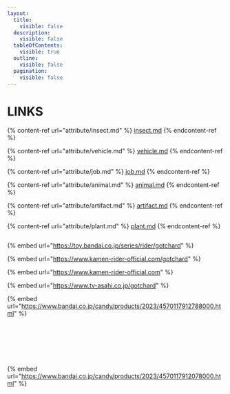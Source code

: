 ```yaml
---
layout:
  title:
    visible: false
  description:
    visible: false
  tableOfContents:
    visible: true
  outline:
    visible: false
  pagination:
    visible: false
---
```


# LINKS

{% content-ref url="attribute/insect.md" %}
[insect.md](attribute/insect.md)
{% endcontent-ref %}

{% content-ref url="attribute/vehicle.md" %}
[vehicle.md](attribute/vehicle.md)
{% endcontent-ref %}

{% content-ref url="attribute/job.md" %}
[job.md](attribute/job.md)
{% endcontent-ref %}

{% content-ref url="attribute/animal.md" %}
[animal.md](attribute/animal.md)
{% endcontent-ref %}

{% content-ref url="attribute/artifact.md" %}
[artifact.md](attribute/artifact.md)
{% endcontent-ref %}

{% content-ref url="attribute/plant.md" %}
[plant.md](attribute/plant.md)
{% endcontent-ref %}

<div data-full-width="false">

<figure><img src="https://www.rider-card.com/images/common/pc/bg_footer.jpg" alt=""><figcaption></figcaption></figure>

</div>

{% embed url="https://toy.bandai.co.jp/series/rider/gotchard" %}

{% embed url="https://www.kamen-rider-official.com/gotchard" %}

{% embed url="https://www.kamen-rider-official.com" %}

{% embed url="https://www.tv-asahi.co.jp/gotchard" %}

{% embed url="https://www.bandai.co.jp/candy/products/2023/4570117912788000.html" %}

<div>

<figure><img src="https://www.bandai.co.jp/candy/published/bnc_files/product/y1x/000000372543o0ki1BysVMp3ARZ1HAcyfjb4Lcjpn0Fv4y1x.jpg" alt=""><figcaption></figcaption></figure>

 

<figure><img src="https://www.bandai.co.jp/candy/published/bnc_files/product/tX5/000000372547Dslw16sPq8hcSKyEV1PbkWNIYiMCApc1NtX5.jpg" alt=""><figcaption></figcaption></figure>

 

<figure><img src="https://www.bandai.co.jp/candy/published/bnc_files/product/Mwj/000000372551gFUStM7VmmdK1Hsak5IcejKwknHkP5RJuMwj.jpg" alt=""><figcaption></figcaption></figure>

 

<figure><img src="https://www.bandai.co.jp/candy/published/bnc_files/product/I12/000000372555vxu2x1Mj2s9qX24K0fpk7C1ro6qHTeNfGI12.jpg" alt=""><figcaption></figcaption></figure>

 

<figure><img src="https://www.bandai.co.jp/candy/published/bnc_files/product/cIo/000000372559xEUxzQep3sC6eVdD6FLLosIOgSqhZ9WODcIo.jpg" alt=""><figcaption></figcaption></figure>

 

<figure><img src="https://www.bandai.co.jp/candy/published/bnc_files/product/jEH/000000372563lf2Cae895YtAUPmnzRLlaW5Lo5oE06gV8jEH.jpg" alt=""><figcaption></figcaption></figure>

 

<figure><img src="https://www.bandai.co.jp/candy/published/bnc_files/product/uKa/000000372567sFggl8nffnpjlJlTWrHtJLAQzMXfVdM6GuKa.jpg" alt=""><figcaption></figcaption></figure>

</div>

{% embed url="https://www.bandai.co.jp/candy/products/2023/4570117912078000.html" %}

<div>

<figure><img src="https://www.bandai.co.jp/candy/published/bnc_files/product/tqQ/000000371985lwhyd1ClLzonhLxxeL5HkVPT6rXUZtfxFtqQ.jpg" alt=""><figcaption></figcaption></figure>

 

<figure><img src="https://www.bandai.co.jp/candy/published/bnc_files/product/Agw/000000371989NjoZxEQSEZCSiMCD1Flj1HAYWRSWiibsSAgw.jpg" alt=""><figcaption></figcaption></figure>

 

<figure><img src="https://www.bandai.co.jp/candy/published/bnc_files/product/dT6/0000003719936yOMyvOGsLR2xhY6FbkGuxwdOP2bJcKOWdT6.jpg" alt=""><figcaption></figcaption></figure>

 

<figure><img src="https://www.bandai.co.jp/candy/published/bnc_files/product/LQV/000000371997JdCFCwTNSOx5ByMCQ729aXDZJcEZUGXsMLQV.jpg" alt=""><figcaption></figcaption></figure>

 

<figure><img src="https://www.bandai.co.jp/candy/published/bnc_files/product/1xX/000000372001WASN2Wc2qNwnCL6BqJEwAqKyYOQ4yjiXb1xX.jpg" alt=""><figcaption></figcaption></figure>

 

<figure><img src="https://www.bandai.co.jp/candy/published/bnc_files/product/ipr/000000372005CMssAtT9sEmdhipqxCACRJ1ihHcxEmkIJipr.jpg" alt=""><figcaption></figcaption></figure>

 

<figure><img src="https://www.bandai.co.jp/candy/published/bnc_files/product/DA1/000000372009WSBNBiFP2wwHqQNmWlRkAkCVGmoE1wCGeDA1.jpg" alt=""><figcaption></figcaption></figure>

</div>
